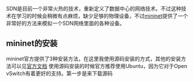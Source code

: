 
SDN是目前一个非常火热的技术，重新定义了数据中心的网络技术。不过这种技术在学习的时候会稍微有点麻烦，缺少足够的物理设备，不过[mininet](http://mininet.org/)提供了一个非常好的方法来模拟一个SDN网络里面的各种设备。

mininet的安装
----
mininet官方提供了3种安装方法，在这里我使用源码安装的方式，其他的安装方法可以见[官方文档](http://mininet.org/download/)
使用源码安装的时候官方推荐使用Ubuntu，因为它对于Open vSwitch有着更好的支持。第一步是来下载源码





